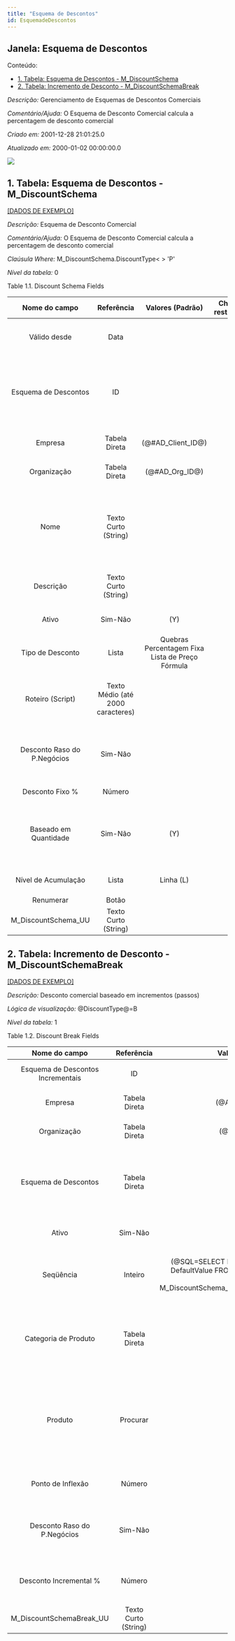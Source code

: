 ```yaml
---
title: "Esquema de Descontos"
id: EsquemadeDescontos
---
```

<div id="d87094e1" class="section chapter">

<div class="titlepage">

<div>

<div>

## Janela: Esquema de Descontos

</div>

</div>

</div>

<div class="toc">

<div class="toc-title">

Conteúdo:

</div>

  - <span class="section">[1. Tabela: Esquema de Descontos -
    M\_DiscountSchema](#d87094e23)</span>
  - <span class="section">[2. Tabela: Incremento de Desconto -
    M\_DiscountSchemaBreak](#d87094e288)</span>

</div>

<span class="emphasis">*Descrição:* </span> Gerenciamento de Esquemas de
Descontos Comerciais

<span class="emphasis">*Comentário/Ajuda:* </span>O Esquema de Desconto
Comercial calcula a percentagem de desconto comercial

<span class="emphasis"> *Criado em:* </span>2001-12-28 21:01:25.0

<span class="emphasis">*Atualizado em:* </span>2000-01-02 00:00:00.0

![](/img/manual/EsquemadeDescontos.png)

<div id="d87094e23" class="section section">

<div class="titlepage">

<div>

<div>

## 1. Tabela: Esquema de Descontos - M\_DiscountSchema

</div>

</div>

</div>

[\[DADOS DE EXEMPLO\]](data/M_DiscountSchema_data)

<span class="emphasis">*Descrição:*</span> Esquema de Desconto Comercial

<span class="emphasis">*Comentário/Ajuda:* </span> O Esquema de Desconto
Comercial calcula a percentagem de desconto comercial

<span class="emphasis">*Claúsula Where:*</span>
M\_DiscountSchema.DiscountType\< \> 'P'

<span class="emphasis">*Nível da tabela:* </span>0

</div>

<div id="d87094e44" class="table">

<div class="table-title">

Table 1.1. Discount Schema
Fields

</div>

<div class="table-contents">

|        Nome do campo        |            Referência             |                Valores (Padrão)                 | Chave restritiva |                            Regra de validação                             |                        Descrição                         |                                                               Comentário/Ajuda                                                               |
| :-------------------------: | :-------------------------------: | :---------------------------------------------: | :--------------: | :-----------------------------------------------------------------------: | :------------------------------------------------------: | :------------------------------------------------------------------------------------------------------------------------------------------: |
|        Válido desde         |               Data                |                                                 |                  |                                                                           |        Valid from including this date (first day)        |                                         The Valid From date indicates the first day of a date range                                          |
|    Esquema de Descontos     |                ID                 |                                                 |                  |                                                                           |    Schema to calculate the trade discount percentage     |       After calculation of the (standard) price, the trade discount percentage is calculated and applied resulting in the final price.       |
|           Empresa           |           Tabela Direta           |              (@\#AD\_Client\_ID@)               |                  |                     AD\_Client.AD\_Client\_ID \< \> 0                     |            (semelhante ao primeiro relatório)            |                                                             (ver o mesmo acima)                                                              |
|         Organização         |           Tabela Direta           |                (@\#AD\_Org\_ID@)                |                  |             (AD\_Org.IsSummary='N' OR AD\_Org.AD\_Org\_ID=0)              |            (semelhante ao primeiro relatório)            |                                                             (ver o mesmo acima)                                                              |
|            Nome             |       Texto Curto (String)        |                                                 |                  |                                                                           |          Alphanumeric identifier of the entity           | The name of an entity (record) is used as an default search option in addition to the search key. The name is up to 60 characters in length. |
|          Descrição          |       Texto Curto (String)        |                                                 |                  |                                                                           |         Optional short description of the record         |                                                 A description is limited to 255 characters.                                                  |
|            Ativo            |              Sim-Não              |                       (Y)                       |                  |                                                                           |            (semelhante ao primeiro relatório)            |                                                             (ver o mesmo acima)                                                              |
|      Tipo de Desconto       |               Lista               | Quebras Percentagem Fixa Lista de Preço Fórmula |                  | (('@IsSOTrx@'='N' AND Value='P') OR ('@IsSOTrx@'='Y' AND Value\< \> 'P')) |            Type of trade discount calculation            |                                      Type of procedure used to calculate the trade discount percentage                                       |
|      Roteiro (Script)       | Texto Médio (até 2000 caracteres) |                                                 |                  |                                                                           |     Dynamic Java Language Script to calculate result     |                                     Use Java language constructs to define the result of the calculation                                     |
| Desconto Raso do P.Negócios |              Sim-Não              |                                                 |                  |                                                                           |   Use flat discount defined on Business Partner Level    |                             For calculation of the discount, use the discount defined on Business Partner Level                              |
|       Desconto Fixo %       |              Número               |                                                 |                  |                                                                           |                 Flat discount percentage                 |                                                                                                                                              |
|    Baseado em Quantidade    |              Sim-Não              |                       (Y)                       |                  |                                                                           | Trade discount break level based on Quantity (not value) |           The calculation of the trade discount level is based on the quantity of the order and not the value amount of the order            |
|     Nível de Acumulação     |               Lista               |                    Linha (L)                    |                  |                                                                           |           Level for accumulative calculations            |                                                                                                                                              |
|          Renumerar          |               Botão               |                                                 |                  |                                                                           |                                                          |                                                                                                                                              |
|    M\_DiscountSchema\_UU    |       Texto Curto (String)        |                                                 |                  |                                                                           |                                                          |                                                                                                                                              |

</div>

</div>

  

<div id="d87094e288" class="section section">

<div class="titlepage">

<div>

<div>

## 2. Tabela: Incremento de Desconto - M\_DiscountSchemaBreak

</div>

</div>

</div>

[\[DADOS DE EXEMPLO\]](data/M_DiscountSchemaBreak_data)

<span class="emphasis">*Descrição:*</span> Desconto comercial baseado em
incrementos (passos)

<span class="emphasis">*Lógica de visualização:*</span> @DiscountType@=B

<span class="emphasis">*Nível da tabela:* </span>1

</div>

<div id="d87094e305" class="table">

<div class="table-title">

Table 1.2. Discount Break
Fields

</div>

<div class="table-contents">

|           Nome do campo           |      Referência      |                                                          Valores (Padrão)                                                          |        Chave restritiva        |                                                                                                                 Regra de validação                                                                                                                 |                       Descrição                       |                                                         Comentário/Ajuda                                                         |
| :-------------------------------: | :------------------: | :--------------------------------------------------------------------------------------------------------------------------------: | :----------------------------: | :------------------------------------------------------------------------------------------------------------------------------------------------------------------------------------------------------------------------------------------------: | :---------------------------------------------------: | :------------------------------------------------------------------------------------------------------------------------------: |
| Esquema de Descontos Incrementais |          ID          |                                                                                                                                    |                                |                                                                                                                                                                                                                                                    |                 Trade Discount Break                  |                                              Trade discount based on breaks (steps)                                              |
|              Empresa              |    Tabela Direta     |                                                         (@AD\_Client\_ID@)                                                         |                                |                                                                                                         AD\_Client.AD\_Client\_ID \< \> 0                                                                                                          |          (semelhante ao primeiro relatório)           |                                                       (ver o mesmo acima)                                                        |
|            Organização            |    Tabela Direta     |                                                          (@AD\_Org\_ID@)                                                           |                                |                                                                                                  (AD\_Org.IsSummary='N' OR AD\_Org.AD\_Org\_ID=0)                                                                                                  |          (semelhante ao primeiro relatório)           |                                                       (ver o mesmo acima)                                                        |
|       Esquema de Descontos        |    Tabela Direta     |                                                                                                                                    |      mdiscounts\_mdsbreak      |                                                                                                                                                                                                                                                    |   Schema to calculate the trade discount percentage   | After calculation of the (standard) price, the trade discount percentage is calculated and applied resulting in the final price. |
|               Ativo               |       Sim-Não        |                                                                (Y)                                                                 |                                |                                                                                                                                                                                                                                                    |          (semelhante ao primeiro relatório)           |                                                       (ver o mesmo acima)                                                        |
|             Seqüência             |       Inteiro        | (@SQL=SELECT NVL(MAX(SeqNo),0)+10 AS DefaultValue FROM M\_DiscountSchemaBreak WHERE M\_DiscountSchema\_ID=@M\_DiscountSchema\_ID@) |                                |                                                                                                                                                                                                                                                    | Method of ordering records; lowest number comes first |                                           The Sequence indicates the order of records                                            |
|       Categoria de Produto        |    Tabela Direta     |                                                                                                                                    | mprodcategory\_mdiscountsbreak |                                                                                        <span class="emphasis">*ReadOnly Logic*</span>: @M\_Product\_ID@\!0                                                                                         |                 Category of a Product                 |          Identifies the category which this product belongs to. Product categories are used for pricing and selection.           |
|              Produto              |       Procurar       |                                                                                                                                    |   mproduct\_mdiscountsbreak    | M\_Product.IsSummary='N' AND M\_Product.IsActive='Y' AND (M\_Product.Discontinued = 'N' OR (M\_Product.Discontinued = 'Y' AND M\_Product.DiscontinuedAt \> SYSDATE)) <span class="emphasis">*ReadOnly Logic*</span>: @M\_Product\_Category\_ID@\!0 |                Product, Service, Item                 |                            Identifies an item which is either purchased or sold in this organization.                            |
|         Ponto de Inflexão         |        Número        |                                                                                                                                    |                                |                                                                                                                                                                                                                                                    |        Low Value of trade discount break level        |                                        Starting Quantity or Amount Value for break level                                         |
|    Desconto Raso do P.Negócios    |       Sim-Não        |                                                                (N)                                                                 |                                |                                                                                                                                                                                                                                                    |  Use flat discount defined on Business Partner Level  |                       For calculation of the discount, use the discount defined on Business Partner Level                        |
|      Desconto Incremental %       |        Número        |                                                                                                                                    |                                |                                                                                                                                                                                                                                                    |     Trade Discount in Percent for the break level     |                                          Trade Discount in Percent for the break level                                           |
|    M\_DiscountSchemaBreak\_UU     | Texto Curto (String) |                                                                                                                                    |                                |                                                                                                                                                                                                                                                    |                                                       |                                                                                                                                  |

</div>

</div>

  

</div>

